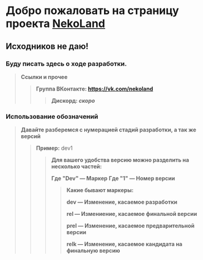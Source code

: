 # Добро пожаловать на страницу проекта [**NekoLand**](https://vk.com/nekoland)
## Исходников не даю!
### Буду писать здесь о ходе разработки.

> **Ссылки и прочее**
>> **Группа ВКонтакте: https://vk.com/nekoland**
>>
>>> **Дискорд: *скоро***
>>>


 
### Использование обозначений
> **Давайте разберемся с нумерацией стадий разработки, а так же версий**
>> **Пример:** dev1
>>> **Для вашего удобства версию можно разделить на несколько частей:**
>>>
>>> **Где "Dev" — Маркер**
>>> **Где "1" — Номер версии**
>>>> **Какие бывают маркеры:**
>>>>
>>>> **dev — Изменение, касаемое разработки**
>>>>
>>>> **rel — Измениение, касаемое финальной версии**
>>>>
>>>> **prel — Изменение, касаемое предварительной версии**
>>>>
>>>> **relk — Изменение, касаемое кандидата на финальную версию**

